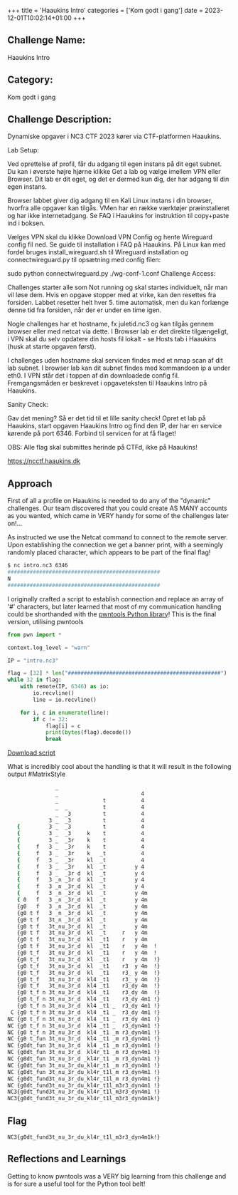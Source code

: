 +++
title = 'Haaukins Intro'
categories = ['Kom godt i gang']
date = 2023-12-01T10:02:14+01:00
+++

## Challenge Name:

Haaukins Intro

## Category:

Kom godt i gang

## Challenge Description:

Dynamiske opgaver i NC3 CTF 2023 kører via CTF-platformen Haaukins.

Lab Setup:

Ved oprettelse af profil, får du adgang til egen instans på dit eget subnet. Du kan i øverste højre hjørne klikke Get a lab og vælge imellem VPN eller Browser. Dit lab er dit eget, og det er dermed kun dig, der har adgang til din egen instans.

Browser labbet giver dig adgang til en Kali Linux instans i din browser, hvorfra alle opgaver kan tilgås. VMen har en række værktøjer præinstalleret og har ikke internetadgang. Se FAQ i Haaukins for instruktion til copy+paste ind i boksen.

Vælges VPN skal du klikke Download VPN Config og hente Wireguard config fil ned. Se guide til installation i FAQ på Haaukins. På Linux kan med fordel bruges install_wireguard.sh til Wireguard installation og connectwireguard.py til opsætning med config filen:

sudo python connectwireguard.py ./wg-conf-1.conf
Challenge Access:

Challenges starter alle som Not running og skal startes individuelt, når man vil løse dem. Hvis en opgave stopper med at virke, kan den resettes fra forsiden. Labbet resetter helt hver 5. time automatisk, men du kan forlænge denne tid fra forsiden, når der er under en time igen.

Nogle challenges har et hostname, fx juletid.nc3 og kan tilgås gennem browser eller med netcat via dette. I Browser lab er det direkte tilgængeligt, i VPN skal du selv opdatere din hosts fil lokalt - se Hosts tab i Haaukins (husk at starte opgaven først).

I challenges uden hostname skal servicen findes med et nmap scan af dit lab subnet. I browser lab kan dit subnet findes med kommandoen ip a under eth0. I VPN står det i toppen af din downloadede config fil. Fremgangsmåden er beskrevet i opgaveteksten til Haaukins Intro på Haaukins.

Sanity Check:

Gav det mening? Så er det tid til et lille sanity check! Opret et lab på Haaukins, start opgaven Haaukins Intro og find den IP, der har en service kørende på port 6346. Forbind til servicen for at få flaget!

OBS: Alle flag skal submittes herinde på CTFd, ikke på Haaukins!

https://ncctf.haaukins.dk

## Approach

First of all a profile on Haaukins is needed to do any of the "dynamic" challenges.
Our team discovered that you could create AS MANY accounts as you wanted, which came in VERY handy for some of the challenges later on!...

As instructed we use the Netcat command to connect to the remote server. Upon establishing the connection we get a banner print, with a seemingly randomly placed character, which appears to be part of the final flag!

```bash
$ nc intro.nc3 6346
################################################
N
################################################
```

I originally crafted a script to establish connection and replace an array of '#' characters, but later learned that most of my communication handling could be shorthanded with the [pwntools Python library](https://github.com/Gallopsled/pwntools)!
This is the final version, utilising pwntools

```python
from pwn import *

context.log_level = "warn"

IP = "intro.nc3"

flag = [32] * len("################################################")
while 32 in flag:
    with remote(IP, 6346) as io:
        io.recvline()
        line = io.recvline()

    for i, c in enumerate(line):
        if c != 32:
            flag[i] = c
            print(bytes(flag).decode())
            break

```

[Download script](Haaukins_intro.py)

What is incredibly cool about the handling is that it will result in the following output #MatrixStyle

```bash
               _
               _                          4
               _              t           4
               _  _           t           4
               _  _3          t           4
             3 _  _3          t           4
   {         3 _  _3          t           4
   {         3 _  _3     k    t           4
   {         3 _  _3r    k    t           4
   {     f   3 _  _3r    k    t           4
   {     f   3 _  _3r    k   _t           4
   {     f   3 _  _3r    kl  _t           4
   {     f   3 _  _3r    kl  _t         y 4
   {     f   3 _  _3r d  kl  _t         y 4
   {     f   3 _n _3r d  kl  _t         y 4
   {     f   3 _n _3r_d  kl  _t         y 4
   {     f   3 _n _3r_d  kl  _t         y 4m
   { 0   f   3 _n _3r_d  kl  _t         y 4m
   {g0   f   3 _n _3r_d  kl  _t         y 4m
   {g0 t f   3 _n _3r_d  kl  _t         y 4m
   {g0 t f   3t_n _3r_d  kl  _t         y 4m
   {g0 t f   3t_nu_3r_d  kl  _t         y 4m
   {g0 t f   3t_nu_3r_d  kl  _t     r   y 4m
   {g0 t f   3t_nu_3r_d  kl  _t1    r   y 4m
   {g0 t f   3t_nu_3r_d  kl  _t1    r   y 4m  !
   {g0 t_f   3t_nu_3r_d  kl  _t1    r   y 4m  !
   {g0 t_f   3t_nu_3r_d  kl  _t1    r   y 4m  !}
   {g0 t_f   3t_nu_3r_d  kl  _t1    r3  y 4m  !}
   {g0 t_f   3t_nu_3r_d  kl  _t1    r3_ y 4m  !}
   {g0 t_f   3t_nu_3r_d  kl4 _t1    r3_ y 4m  !}
   {g0 t_f   3t_nu_3r_d  kl4 _t1    r3_dy 4m  !}
   {g0 t_f n 3t_nu_3r_d  kl4 _t1    r3_dy 4m  !}
   {g0 t_f n 3t_nu_3r_d  kl4 _t1    r3_dy 4m1 !}
   {g0 t_f n 3t_nu_3r_d  kl4 _t1 _  r3_dy 4m1 !}
 C {g0 t_f n 3t_nu_3r_d  kl4 _t1 _  r3_dy 4m1 !}
NC {g0 t_f n 3t_nu_3r_d  kl4 _t1 _  r3_dy 4m1 !}
NC {g0 t_f n 3t_nu_3r_d  kl4 _t1 _  r3_dyn4m1 !}
NC {g0 t_f n 3t_nu_3r_d  kl4 _t1 _m r3_dyn4m1 !}
NC {g0 t_fun 3t_nu_3r_d  kl4 _t1 _m r3_dyn4m1 !}
NC {g0dt_fun 3t_nu_3r_d  kl4 _t1 _m r3_dyn4m1 !}
NC {g0dt_fun 3t_nu_3r_d  kl4r_t1 _m r3_dyn4m1 !}
NC {g0dt_fun 3t_nu_3r_d _kl4r_t1 _m r3_dyn4m1 !}
NC {g0dt_fun 3t_nu_3r_du_kl4r_t1 _m r3_dyn4m1 !}
NC {g0dt_fun 3t_nu_3r_du_kl4r_t1l_m r3_dyn4m1 !}
NC {g0dt_fund3t_nu_3r_du_kl4r_t1l_m r3_dyn4m1 !}
NC {g0dt_fund3t_nu_3r_du_kl4r_t1l_m3r3_dyn4m1 !}
NC3{g0dt_fund3t_nu_3r_du_kl4r_t1l_m3r3_dyn4m1 !}
NC3{g0dt_fund3t_nu_3r_du_kl4r_t1l_m3r3_dyn4m1k!}
```

## Flag

```text
NC3{g0dt_fund3t_nu_3r_du_kl4r_t1l_m3r3_dyn4m1k!}
```

## Reflections and Learnings

Getting to know pwntools was a VERY big learning from this challenge and is for sure a useful tool for the Python tool belt!

